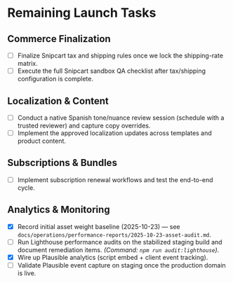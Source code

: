 # Remaining Launch Tasks

## Commerce Finalization
- [ ] Finalize Snipcart tax and shipping rules once we lock the shipping-rate matrix.
- [ ] Execute the full Snipcart sandbox QA checklist after tax/shipping configuration is complete.

## Localization & Content
- [ ] Conduct a native Spanish tone/nuance review session (schedule with a trusted reviewer) and capture copy overrides.
- [ ] Implement the approved localization updates across templates and product content.

## Subscriptions & Bundles
- [ ] Implement subscription renewal workflows and test the end-to-end cycle.

## Analytics & Monitoring
- [x] Record initial asset weight baseline (2025-10-23) — see `docs/operations/performance-reports/2025-10-23-asset-audit.md`.
- [ ] Run Lighthouse performance audits on the stabilized staging build and document remediation items. _(Command: `npm run audit:lighthouse`)_.
- [x] Wire up Plausible analytics (script embed + client event tracking).
- [ ] Validate Plausible event capture on staging once the production domain is live.
